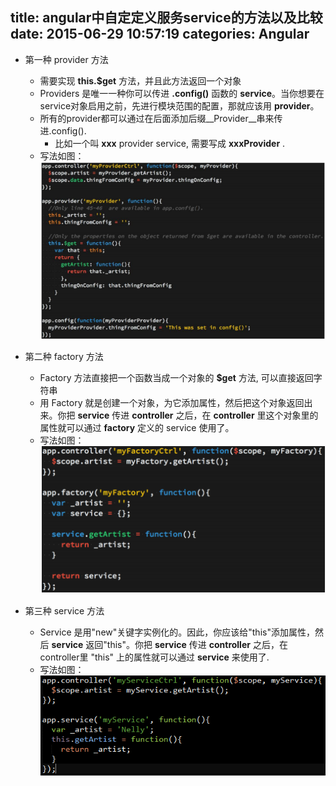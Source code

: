 title: angular中自定定义服务service的方法以及比较
date: 2015-06-29 10:57:19
categories: Angular
---
* 第一种 provider 方法
  * 需要实现 __this.$get__ 方法，并且此方法返回一个对象
  * Providers 是唯一一种你可以传进 __.config()__ 函数的 __service__。当你想要在service对象启用之前，先进行模块范围的配置，那就应该用 __provider__。
  * 所有的provider都可以通过在后面添加后缀__Provider__串来传进.config().
    - 比如一个叫 __xxx__ provider service, 需要写成 __xxxProvider__ .
  * 写法如图：
    ![](/imgs/angular_provider.png)

* 第二种 factory 方法
  - Factory   方法直接把一个函数当成一个对象的 __$get__ 方法, 可以直接返回字符串
  - 用  Factory 就是创建一个对象，为它添加属性，然后把这个对象返回出来。你把 __service__ 传进 __controller__ 之后，在 __controller__ 里这个对象里的属性就可以通过 __factory__ 定义的 service 使用了。
  - 写法如图：
    ![](/imgs/angular_factory.png)

* 第三种 service 方法
  - Service 是用"new"关键字实例化的。因此，你应该给"this"添加属性，然后 __service__ 返回"this"。你把 __service__ 传进 __controller__ 之后，在controller里  "this" 上的属性就可以通过 __service__ 来使用了.
  - 写法如图：
    ![](/imgs/angular_service.png)